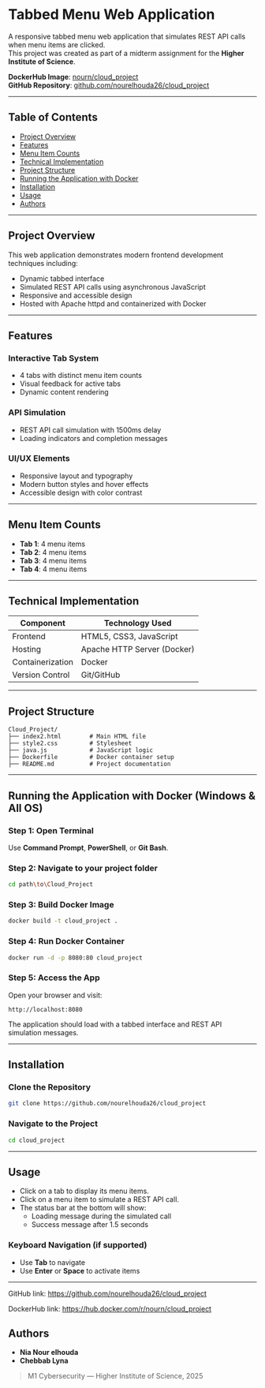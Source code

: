 #  Tabbed Menu Web Application

A responsive tabbed menu web application that simulates REST API calls when menu items are clicked.  
This project was created as part of a midterm assignment for the **Higher Institute of Science**.

 **DockerHub Image**: [nourn/cloud_project](https://hub.docker.com/r/nourn/cloud_project)  
 **GitHub Repository**: [github.com/nourelhouda26/cloud_project](https://github.com/nourelhouda26/cloud_project)

---

##  Table of Contents

- [Project Overview](#project-overview)
- [Features](#features)
- [Menu Item Counts](#menu-item-counts)
- [Technical Implementation](#technical-implementation)
- [Project Structure](#project-structure)
- [Running the Application with Docker](#running-the-application-with-docker)
- [Installation](#installation)
- [Usage](#usage)
- [Authors](#authors)

---

##  Project Overview

This web application demonstrates modern frontend development techniques including:

- Dynamic tabbed interface
- Simulated REST API calls using asynchronous JavaScript
- Responsive and accessible design
- Hosted with Apache httpd and containerized with Docker

---

##  Features

### Interactive Tab System

- 4 tabs with distinct menu item counts
- Visual feedback for active tabs
- Dynamic content rendering

### API Simulation

- REST API call simulation with 1500ms delay
- Loading indicators and completion messages

### UI/UX Elements

- Responsive layout and typography
- Modern button styles and hover effects
- Accessible design with color contrast

---

##  Menu Item Counts

- **Tab 1**: 4 menu items
- **Tab 2**: 4 menu items
- **Tab 3**: 4 menu items
- **Tab 4**: 4 menu items

---

##  Technical Implementation

| Component         | Technology Used        |
|------------------|------------------------|
| Frontend         | HTML5, CSS3, JavaScript |
| Hosting          | Apache HTTP Server (Docker) |
| Containerization | Docker                 |
| Version Control  | Git/GitHub             |

---

##  Project Structure

```
Cloud_Project/
├── index2.html        # Main HTML file
├── style2.css         # Stylesheet
├── java.js            # JavaScript logic
├── Dockerfile         # Docker container setup
├── README.md          # Project documentation
```

---

##  Running the Application with Docker (Windows & All OS)

### Step 1: Open Terminal

Use **Command Prompt**, **PowerShell**, or **Git Bash**.

### Step 2: Navigate to your project folder

```bash
cd path\to\Cloud_Project
```

### Step 3: Build Docker Image

```bash
docker build -t cloud_project .
```

### Step 4: Run Docker Container

```bash
docker run -d -p 8080:80 cloud_project
```

### Step 5: Access the App

Open your browser and visit:

```
http://localhost:8080
```

 The application should load with a tabbed interface and REST API simulation messages.

---

##  Installation

### Clone the Repository

```bash
git clone https://github.com/nourelhouda26/cloud_project
```

### Navigate to the Project

```bash
cd cloud_project
```

---

##  Usage

- Click on a tab to display its menu items.
- Click on a menu item to simulate a REST API call.
- The status bar at the bottom will show:
  - Loading message during the simulated call
  - Success message after 1.5 seconds

###  Keyboard Navigation (if supported)

- Use **Tab** to navigate
- Use **Enter** or **Space** to activate items

---
 GitHub link: https://github.com/nourelhouda26/cloud_project⁠

 DockerHub link: https://hub.docker.com/r/nourn/cloud_project

##  Authors

- **Nia Nour elhouda**
- **Chebbab Lyna**

> M1 Cybersecurity — Higher Institute of Science, 2025

